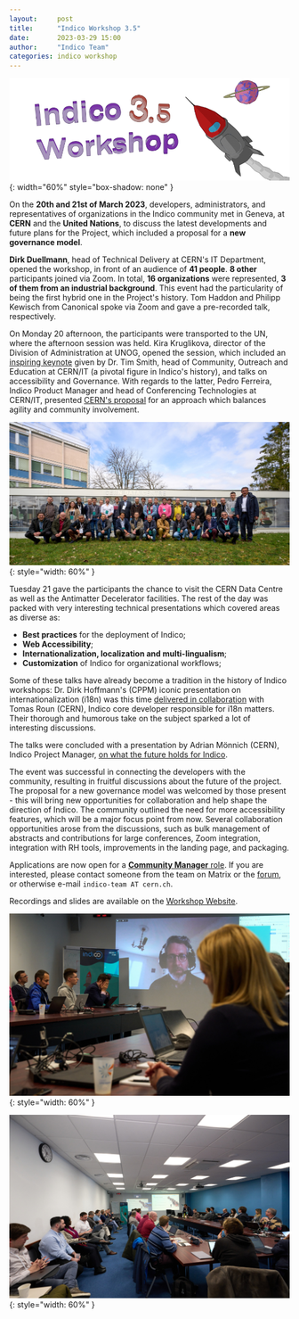 ```yaml
---
layout:     post
title:      "Indico Workshop 3.5"
date:       2023-03-29 15:00
author:     "Indico Team"
categories: indico workshop
---
```


![](/assets/2023-03-29-indico-workshop-3-5/workshop_4.png){: width="60%" style="box-shadow: none" }


On the **20th and 21st of March 2023**, developers, administrators, and representatives of organizations in the Indico community met in Geneva, at **CERN** and the **United Nations**, to discuss the latest developments and future plans for the Project, which included a proposal for a **new governance model**.

**Dirk Duellmann**, head of Technical Delivery at CERN's IT Department, opened the workshop, in front of an audience of **41 people**. **8 other** participants joined via Zoom. In total, **16 organizations** were represented, **3 of them from an industrial background**. This event had the particularity of being the first hybrid one in the Project's history. Tom Haddon and Philipp Kewisch from Canonical spoke via Zoom and gave a pre-recorded talk, respectively.

On Monday 20 afternoon, the participants were transported to the UN, where the afternoon session was held. Kira Kruglikova, director of the Division of Administration at UNOG, opened the session, which included an [inspiring keynote](https://indico.cern.ch/event/1218989/contributions/5277945/) given by Dr. Tim Smith, head of Community, Outreach and Education at CERN/IT (a pivotal figure in Indico's history), and talks on accessibility and Governance. With regards to the latter, Pedro Ferreira, Indico Product Manager and head of Conferencing Technologies at CERN/IT, presented [CERN's proposal](https://indico.cern.ch/event/1218989/contributions/5275629/) for an approach which balances agility and community involvement.

![](/assets/2023-03-29-indico-workshop-3-5/workshop_1.png){: style="width: 60%" }

Tuesday 21 gave the participants the chance to visit the CERN Data Centre as well as the Antimatter Decelerator facilities. The rest of the day was packed with very interesting technical presentations which covered areas as diverse as:

 * **Best practices** for the deployment of Indico;
 * **Web Accessibility**;
 * **Internationalization, localization and multi-lingualism**;
 * **Customization** of Indico for organizational workflows;

Some of these talks have already become a tradition in the history of Indico workshops: Dr. Dirk Hoffmann's (CPPM) iconic presentation on internationalization (i18n) was this time [delivered in collaboration](https://indico.cern.ch/event/1218989/contributions/5285000/) with Tomas Roun (CERN), Indico core developer responsible for i18n matters. Their thorough and humorous take on the subject sparked a lot of interesting discussions.

The talks were concluded with a presentation by Adrian Mönnich (CERN), Indico Project Manager, [on what the future holds for Indico](https://indico.cern.ch/event/1218989/contributions/5284992/).

The event was successful in connecting the developers with the community, resulting in fruitful discussions about the future of the project. The proposal for a new governance model was welcomed by those present - this will bring new opportunities for collaboration and help shape the direction of Indico. The community outlined the need for more accessibility features, which will be a major focus point from now. Several collaboration opportunities arose from the discussions, such as bulk management of abstracts and contributions for large conferences, Zoom integration, integration with RH tools, improvements in the landing page, and packaging.

Applications are now open for a [**Community Manager** role](https://talk.getindico.io/t/community-governance-and-community-manager-role/3009). If you are interested, please contact someone from the team on Matrix or the [forum](https://talk.getindico.io), or otherwise e-mail `indico-team AT cern.ch`.

Recordings and slides are available on the [Workshop Website](https://indico.cern.ch/e/indico-workshop/3.5).

![](/assets/2023-03-29-indico-workshop-3-5/workshop_2.png){: style="width: 60%" }

![](/assets/2023-03-29-indico-workshop-3-5/workshop_3.png){: style="width: 60%" }
